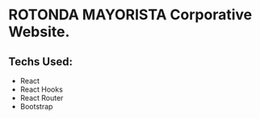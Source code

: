 # ROTONDA MAYORISTA Corporative Website.

## Techs Used:
* React
* React Hooks
* React Router
* Bootstrap

